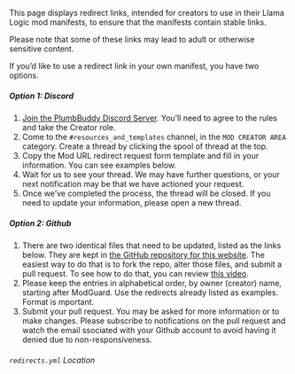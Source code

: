 This page displays redirect links, intended for creators to use in their Llama Logic mod manifests, to ensure that the manifests contain stable links.

Please note that some of these links may lead to adult or otherwise sensitive content.

If you’d like to use a redirect link in your own manifest, you have two options.

##### Option 1: Discord
1. [Join the PlumbBuddy Discord Server](https://discord.gg/XKbMEEfRde). You’ll need to agree to the rules and take the Creator role.
2. Come to the `#resources_and_templates` channel, in the `MOD CREATOR AREA` category. Create a thread by clicking the spool of thread at the top.
3. Copy the Mod URL redirect request form template and fill in your information. You can see examples below.
4. Wait for us to see your thread. We may have further questions, or your next notification may be that we have actioned your request.
5. Once we’ve completed the process, the thread will be closed. If you need to update your information, please open a new thread.

##### Option 2: Github
1. There are two identical files that need to be updated, listed as the links below. They are kept in [the GitHub repository for this website](https://github.com/lama-Logic/PlumbBuddy-Pages). The easiest way to do that is to fork the repo, alter those files, and submit a pull request. To see how to do that, you can review [this video](https://youtu.be/bdb0JQ-j6U4?t=214).
2. Please keep the entries in alphabetical order, by owner (creator) name, starting after ModGuard. Use the redirects already listed as examples. Format is mportant.
3. Submit your pull request. You may be asked for more information or to make changes. Please subscribe to notifications on the pull request and watch the email ssociated with your Github account to avoid having it denied due to non-responsiveness.
   
###### `redirects.yml` Location
